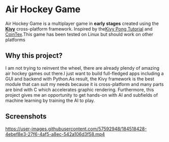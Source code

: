 # Air Hockey Game

Air Hockey Game is a multiplayer game in **early stages**  created using the  <a href="https://kivy.org/#home">**Kivy**</a> cross-platform framework. Inspired by the<a href= "https://kivy.org/doc/stable/tutorials/pong.html">Kivy Pong Tutorial</a> and<a href="https://github.com/ahmedfgad/CoinTex"> CoinTex</a>.This game has been tested on Linux but should work on other platforms

## Why this project?

I am not trying to reinvent the wheel, there are already plendy of amazing air hockey games out there.I just want to build full-fledged apps including a GUI and backend with Python.As result, the Kivy framework is the best module that can suit my needs because it is cross-platform and many parts are bind with C which accelerates graphic rendering. Furthermore, this project gives me an opportunity to get hands-on with AI and subfields of machine learning by training the AI to play.

## Screenshots




https://user-images.githubusercontent.com/57592948/184518428-4ebef8e3-27f6-4af5-a8ec-542a106d3f58.mp4

